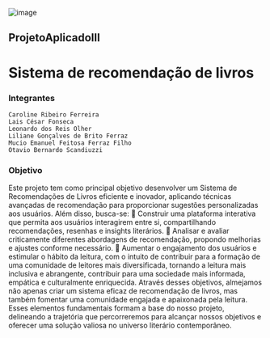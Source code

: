![image](https://github.com/OtavioBer/ProjetoAplicadoII/assets/127904923/36cfabec-6a64-456c-9fb8-31fd9e58a7ed)


## ProjetoAplicadoIII
# Sistema de recomendação de livros

### Integrantes
	Caroline Ribeiro Ferreira 
	Lais César Fonseca
	Leonardo dos Reis Olher
	Liliane Gonçalves de Brito Ferraz 
	Mucio Emanuel Feitosa Ferraz Filho
	Otavio Bernardo Scandiuzzi

  ### Objetivo

  Este projeto tem como principal objetivo desenvolver um Sistema de Recomendações de Livros eficiente e inovador, aplicando técnicas avançadas de recomendação para proporcionar sugestões personalizadas aos usuários. Além disso, busca-se:
	Construir uma plataforma interativa que permita aos usuários interagirem entre si, compartilhando recomendações, resenhas e insights literários.
	Analisar e avaliar criticamente diferentes abordagens de recomendação, propondo melhorias e ajustes conforme necessário.
	Aumentar o engajamento dos usuários e estimular o hábito da leitura, com o intuito de contribuir para a formação de uma comunidade de leitores mais diversificada, tornando a leitura mais inclusiva e abrangente, contribuir para uma sociedade mais informada, empática e culturalmente enriquecida.
Através desses objetivos, almejamos não apenas criar um sistema eficaz de recomendação de livros, mas também fomentar uma comunidade engajada e apaixonada pela leitura. Esses elementos fundamentais formam a base do nosso projeto, delineando a trajetória que percorreremos para alcançar nossos objetivos e oferecer uma solução valiosa no universo literário contemporâneo.
